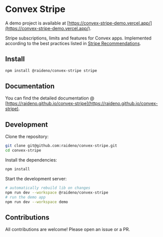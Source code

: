 # Convex Stripe

A demo project is available at [https://convex-stripe-demo.vercel.app/](https://convex-stripe-demo.vercel.app/).

Stripe subscriptions, limits and features for Convex apps.
Implemented according to the best practices listed in [Stripe Recommendations](https://github.com/t3dotgg/stripe-recommendations).

## Install

```bash
npm install @raideno/convex-stripe stripe
```

## Documentation

You can find the detailed documentation @ [https://raideno.github.io/convex-stripe](https://raideno.github.io/convex-stripe).

## Development

Clone the repository:

```bash
git clone git@github.com:raideno/convex-stripe.git
cd convex-stripe
```

Install the dependencies:

```bash
npm install
```

Start the development server:

```bash
# automatically rebuild lib on changes
npm run dev --workspace @raideno/convex-stripe
# run the demo app
npm run dev --workspace demo
```

## Contributions

All contributions are welcome! Please open an issue or a PR.
